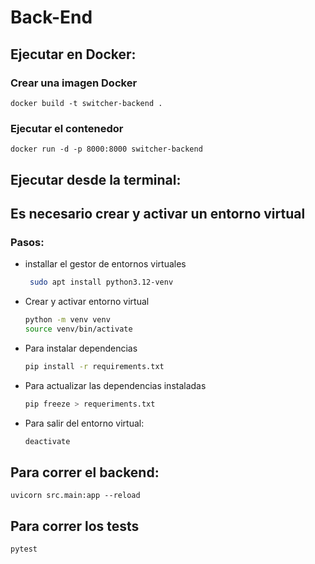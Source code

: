 # Back-End

## Ejecutar en Docker:

### Crear una imagen Docker
    
    docker build -t switcher-backend .
    


### Ejecutar el contenedor
    
    docker run -d -p 8000:8000 switcher-backend
    


## Ejecutar desde la terminal:

## Es necesario crear y activar un entorno virtual

### Pasos:

- installar el gestor de entornos virtuales
   ```bash
    sudo apt install python3.12-venv

- Crear y activar entorno virtual

    ```bash
    python -m venv venv
    source venv/bin/activate
    ```

- Para instalar dependencias

    ```bash
    pip install -r requirements.txt
    ```

- Para actualizar las dependencias instaladas
    
    ```bash
    pip freeze > requeriments.txt
    ```

- Para salir del entorno virtual:
    ```bash
    deactivate
    ```
## Para correr el backend:
    
    uvicorn src.main:app --reload


## Para correr los tests
    pytest